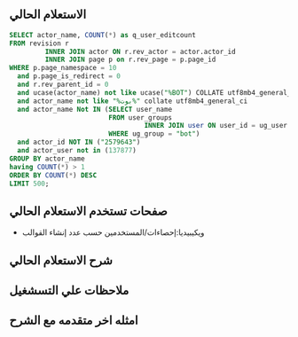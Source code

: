 
## الاستعلام الحالي 
```sql
SELECT actor_name, COUNT(*) as q_user_editcount
FROM revision r
         INNER JOIN actor ON r.rev_actor = actor.actor_id
         INNER JOIN page p on r.rev_page = p.page_id
WHERE p.page_namespace = 10
  and p.page_is_redirect = 0
  and r.rev_parent_id = 0
  and ucase(actor_name) not like ucase("%BOT") COLLATE utf8mb4_general_ci
  and actor_name not like "%بوت%" collate utf8mb4_general_ci
  and actor_name Not IN (SELECT user_name
                         FROM user_groups
                                  INNER JOIN user ON user_id = ug_user
                         WHERE ug_group = "bot")
  and actor_id NOT IN ("2579643")
  and actor_user not in (137877)
GROUP BY actor_name
having COUNT(*) > 1
ORDER BY COUNT(*) DESC
LIMIT 500;

```
## صفحات تستخدم الاستعلام الحالي
 * ويكيبيديا:إحصاءات/المستخدمين حسب عدد إنشاء القوالب 
 
## شرح الاستعلام الحالي
## ملاحظات علي التسشغيل
## امثله اخر متقدمه مع الشرح
